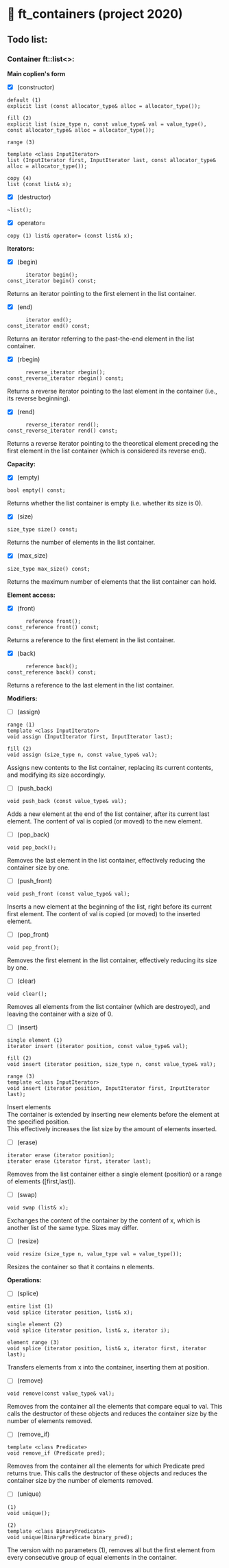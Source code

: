 # :black_square_button: ft_containers (project 2020)
## Todo list:
### Container ft::list\<\>:  

**Main coplien's form**  
- [x] (constructor)
```
default (1)	 
explicit list (const allocator_type& alloc = allocator_type());  
  
fill (2)  
explicit list (size_type n, const value_type& val = value_type(), const allocator_type& alloc = allocator_type());  
  
range (3)  
  
template <class InputIterator>  
list (InputIterator first, InputIterator last, const allocator_type& alloc = allocator_type());  
  
copy (4)  
list (const list& x);  
```
- [x] (destructor)
```
~list();
```
- [x] operator=
```
copy (1) list& operator= (const list& x);  
```

**Iterators:**  
- [x] (begin)  
```
      iterator begin();  
const_iterator begin() const;  
```
Returns an iterator pointing to the first element in the list container.  

- [x] (end)
```
      iterator end();  
const_iterator end() const;  
```
Returns an iterator referring to the past-the-end element in the list container.  

- [x] (rbegin)
```
      reverse_iterator rbegin();  
const_reverse_iterator rbegin() const;  
```
Returns a reverse iterator pointing to the last element in the container (i.e., its reverse beginning).  

- [x] (rend)
```
      reverse_iterator rend();  
const_reverse_iterator rend() const;  
```
Returns a reverse iterator pointing to the theoretical element preceding the first element in the list container (which is considered its reverse end).  

**Capacity:**  
- [x] (empty)  
```
bool empty() const;
```
Returns whether the list container is empty (i.e. whether its size is 0).  

- [x] (size)  
```
size_type size() const;
```
Returns the number of elements in the list container.  

- [x] (max_size)  
```
size_type max_size() const;  
```
Returns the maximum number of elements that the list container can hold.  


**Element access:**  
- [x] (front) 
```
      reference front();  
const_reference front() const;  
```
Returns a reference to the first element in the list container.  

- [x] (back) 
```
      reference back();  
const_reference back() const;  
```
Returns a reference to the last element in the list container.  

**Modifiers:**  
- [ ] (assign)
```
range (1)  
template <class InputIterator>  
void assign (InputIterator first, InputIterator last);  
  
fill (2)  
void assign (size_type n, const value_type& val);  
```
Assigns new contents to the list container, replacing its current contents, and modifying its size accordingly.  

- [ ] (push_back)  
```
void push_back (const value_type& val);
```
Adds a new element at the end of the list container, after its current last element. The content of val is copied (or moved) to the new element.  

- [ ] (pop_back)  
```
void pop_back();
```
Removes the last element in the list container, effectively reducing the container size by one.  

- [ ] (push_front)  
```
void push_front (const value_type& val);
```
Inserts a new element at the beginning of the list, right before its current first element. The content of val is copied (or moved) to the inserted element.  

- [ ] (pop_front)  
```
void pop_front();
```
Removes the first element in the list container, effectively reducing its size by one.  

- [ ] (clear)  
```
void clear();
```
Removes all elements from the list container (which are destroyed), and leaving the container with a size of 0.  

- [ ] (insert)  
```
single element (1)  
iterator insert (iterator position, const value_type& val);  
  
fill (2)  
void insert (iterator position, size_type n, const value_type& val);  
  
range (3)  
template <class InputIterator>  
void insert (iterator position, InputIterator first, InputIterator last);  
```
Insert elements  
The container is extended by inserting new elements before the element at the specified position.  
This effectively increases the list size by the amount of elements inserted.   

- [ ] (erase)  
```
iterator erase (iterator position);
iterator erase (iterator first, iterator last);
```
Removes from the list container either a single element (position) or a range of elements ([first,last)).  

- [ ] (swap)  
```
void swap (list& x);
```
Exchanges the content of the container by the content of x, which is another list of the same type. Sizes may differ.  

- [ ] (resize)  
```
void resize (size_type n, value_type val = value_type());
```
Resizes the container so that it contains n elements.  

**Operations:**  
- [ ] (splice)  
```
entire list (1)  
void splice (iterator position, list& x);  
  
single element (2)  
void splice (iterator position, list& x, iterator i);  
  
element range (3)  
void splice (iterator position, list& x, iterator first, iterator last);  
```
Transfers elements from x into the container, inserting them at position.  

- [ ] (remove)  
```
void remove(const value_type& val);
```
Removes from the container all the elements that compare equal to val. This calls the destructor of these objects and reduces the container size by the number of elements removed.

- [ ] (remove_if)  
```
template <class Predicate>  
void remove_if (Predicate pred);  
```
Removes from the container all the elements for which Predicate pred returns true. This calls the destructor of these objects and reduces the container size by the number of elements removed.

- [ ] (unique)  
```
(1)  
void unique();  
  
(2)  
template <class BinaryPredicate>  
void unique(BinaryPredicate binary_pred);  
```
The version with no parameters (1), removes all but the first element from every consecutive group of equal elements in the container.  



